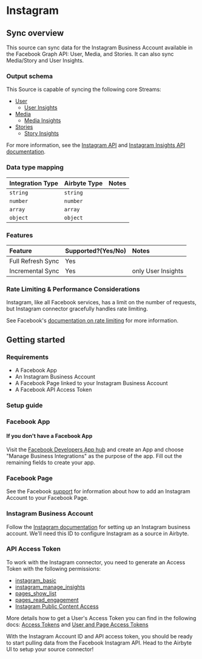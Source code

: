 # Instagram

## Sync overview

This source can sync data for the Instagram Business Account available in the Facebook Graph API: User, Media, and Stories. It can also sync Media/Story and User Insights.

### Output schema

This Source is capable of syncing the following core Streams:

* [User](https://developers.facebook.com/docs/instagram-api/reference/ig-user)
  * [User Insights](https://developers.facebook.com/docs/instagram-api/reference/ig-user/insights)
* [Media](https://developers.facebook.com/docs/instagram-api/reference/ig-user/media)
  * [Media Insights](https://developers.facebook.com/docs/instagram-api/reference/ig-media/insights)
* [Stories](https://developers.facebook.com/docs/instagram-api/reference/ig-user/stories/)
  * [Story Insights](https://developers.facebook.com/docs/instagram-api/reference/ig-media/insights)

For more information, see the [Instagram API](https://developers.facebook.com/docs/instagram-api/) and [Instagram Insights API documentation](https://developers.facebook.com/docs/instagram-api/guides/insights/).

### Data type mapping

| Integration Type | Airbyte Type | Notes |
| :--- | :--- | :--- |
| `string` | `string` |  |
| `number` | `number` |  |
| `array` | `array` |  |
| `object` | `object` |  |

### Features

| Feature | Supported?\(Yes/No\) | Notes |
| :--- | :--- | :--- |
| Full Refresh Sync | Yes |  |
| Incremental Sync | Yes | only User Insights |

### Rate Limiting & Performance Considerations

Instagram, like all Facebook services, has a limit on the number of requests, but Instagram connector gracefully handles rate limiting.

See Facebook's [documentation on rate limiting](https://developers.facebook.com/docs/graph-api/overview/rate-limiting/#instagram-graph-api) for more information.

## Getting started

### Requirements

* A Facebook App
* An Instagram Business Account
* A Facebook Page linked to your Instagram Business Account
* A Facebook API Access Token

### Setup guide

### Facebook App

#### If you don't have a Facebook App

Visit the [Facebook Developers App hub](https://developers.facebook.com/apps/) and create an App and choose "Manage Business Integrations" as the purpose of the app. Fill out the remaining fields to create your app.

### Facebook Page

See the Facebook [support](https://www.facebook.com/business/help/898752960195806) for information about how to add an Instagram Account to your Facebook Page.

### Instagram Business Account

Follow the [Instagram documentation](https://www.facebook.com/business/help/1492627900875762) for setting up an Instagram business account. We'll need this ID to configure Instagram as a source in Airbyte.

### API Access Token

To work with the Instagram connector, you need to generate an Access Token with the following permissions:

* [instagram_basic](https://developers.facebook.com/docs/permissions/reference/instagram_basic)
* [instagram_manage_insights](https://developers.facebook.com/docs/permissions/reference/instagram_manage_insights)
* [pages_show_list](https://developers.facebook.com/docs/permissions/reference/pages_show_list)
* [pages_read_engagement](https://developers.facebook.com/docs/permissions/reference/pages_read_engagement)
* [Instagram Public Content Access](https://developers.facebook.com/docs/apps/features-reference/instagram-public-content-access)

More details how to get a User's Access Token you can find in the following docs: [Access Tokens](https://developers.facebook.com/docs/facebook-login/access-tokens/#usertokens) and [User and Page Access Tokens](https://developers.facebook.com/docs/pages/access-tokens)

With the Instagram Account ID and API access token, you should be ready to start pulling data from the Facebook Instagram API. Head to the Airbyte UI to setup your source connector!
